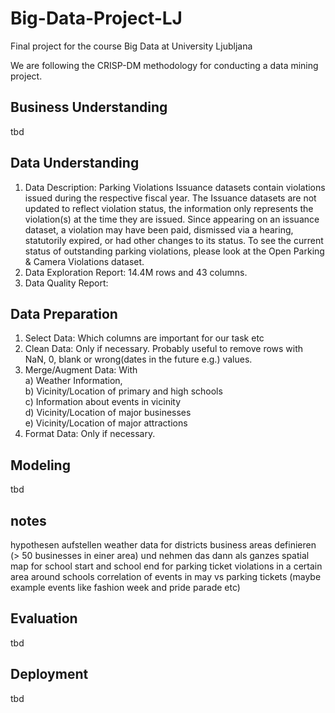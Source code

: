 # Big-Data-Project-LJ
Final project for the course Big Data at University Ljubljana  

We are following the CRISP-DM methodology for conducting a data mining project.  

## Business Understanding
tbd

## Data Understanding
1) Data Description: Parking Violations Issuance datasets contain violations issued during the respective fiscal year. The Issuance datasets are not updated to reflect violation status, the information only represents the violation(s) at the time they are issued. Since appearing on an issuance dataset, a violation may have been paid, dismissed via a hearing, statutorily expired, or had other changes to its status. To see the current status of outstanding parking violations, please look at the Open Parking & Camera Violations dataset.
2) Data Exploration Report: 14.4M rows and 43 columns. 
3) Data Quality Report:

## Data Preparation
1) Select Data: Which columns are important for our task etc
2) Clean Data: Only if necessary. Probably useful to remove rows with NaN, 0, blank or wrong(dates in the future e.g.) values.
3) Merge/Augment Data: With  
  a) Weather Information,  
  b) Vicinity/Location of primary and high schools  
  c) Information about events in vicinity  
  d) Vicinity/Location of major businesses  
  e) Vicinity/Location of major attractions  
4) Format Data: Only if necessary.

## Modeling
tbd
## notes
hypothesen aufstellen
weather data for districts
business areas definieren (> 50 businesses in einer area) und nehmen das dann als ganzes
spatial map for school start and school end for parking ticket violations in a certain area around schools
correlation of events in may vs parking tickets (maybe example events like fashion week and pride parade etc)

## Evaluation
tbd

## Deployment
tbd
